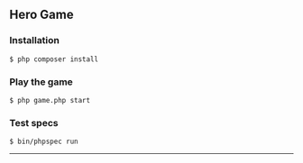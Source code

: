 ## Hero Game

### Installation

    $ php composer install

### Play the game

    $ php game.php start

### Test specs

    $ bin/phpspec run

---
